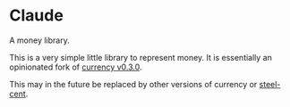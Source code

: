 # Claude

A money library.

This is a very simple little library to represent money. It is essentially an opinionated fork of [currency v0.3.0](https://crates.io/crates/currency).

This may in the future be replaced by other versions of currency or [steel-cent](https://crates.io/crates/steel-cent).